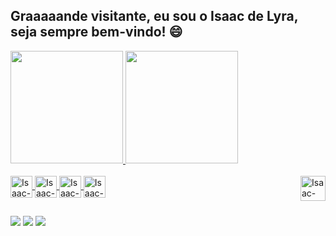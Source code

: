 ## Graaaaande visitante, eu sou o Isaac de Lyra, seja sempre bem-vindo! 😄 

<!--<img align="center" src="https://komarev.com/ghpvc/?username=isaaclyra132&color=green" alt="isaaclyra132" /> -->

<div>
  <a href="https://github.com/isaaclyra132">
  <img height="180em" src="https://github-readme-stats.vercel.app/api?username=isaaclyra132&show_icons=true&theme=tokyonight&include_all_commits=true&count_private=true"/>
  <img height="180em" src="https://github-readme-stats.vercel.app/api/top-langs/?username=isaaclyra132&layout=compact&langs_count=8&theme=tokyonight"/>
</div>

<div style="display: inline_block"><br>
  <img align="center" alt="Isaac-HTML" width="35" src="https://cdn.jsdelivr.net/gh/devicons/devicon/icons/html5/html5-original.svg" />
  <img align="center" alt="Isaac-CSS" width="35" src="https://cdn.jsdelivr.net/gh/devicons/devicon/icons/css3/css3-original.svg" />
  <img align="center" alt="Isaac-JS" width="35" src="https://cdn.jsdelivr.net/gh/devicons/devicon/icons/javascript/javascript-original.svg" />
  <!--img align="center" alt="Isaac-React" width="35" src="https://cdn.jsdelivr.net/gh/devicons/devicon/icons/react/react-original.svg" /-->
  <!--img align="center" alt="Isaac-NodeJS" width="35" src="https://cdn.jsdelivr.net/gh/devicons/devicon/icons/nodejs/nodejs-original.svg" /-->
  <img align="center" alt="Isaac-C" width="35" src="https://cdn.jsdelivr.net/gh/devicons/devicon/icons/c/c-original.svg" />
  <!--img align="center" alt="Isaac-Python" width="35" src="https://cdn.jsdelivr.net/gh/devicons/devicon/icons/python/python-original.svg" /-->
  <!--img align="center" alt="Isaac-PostgreSQL" width="35" src="https://cdn.jsdelivr.net/gh/devicons/devicon/icons/postgresql/postgresql-original.svg" /-->
  <!--img align="center" alt="Isaac-MongoDB" width="35" src="https://cdn.jsdelivr.net/gh/devicons/devicon/icons/mongodb/mongodb-original.svg" /-->
  
  <img align="right" width="40" alt="Isaac-yoda" src="https://rollingstone.uol.com.br/media/uploads/sideshow-collectibles-has-a-life-sized-baby-yoda.jpg"> 
</div>
  
##

<div>
  <a href="https://www.linkedin.com/in/isaac-de-lyra-00797a159" target="_blank"><img src="https://img.shields.io/badge/-LinkedIn-%230077B5?style=for-the-badge&logo=linkedin&logoColor=white" target="_blank"></a>
  <a href = "mailto:isaac.lyra.junior@gmail.com"><img src="https://img.shields.io/badge/-Gmail-%23333?style=for-the-badge&logo=gmail&logoColor=white" target="_blank"></a>
  <a href="https://www.instagram.com/isaacdelyra" target="_blank"><img src="https://img.shields.io/badge/-Instagram-%23E4405F?style=for-the-badge&logo=instagram&logoColor=white" target="_blank"></a>
 
<!-- ![Snake animation](https://github.com/isaaclyra132/isaaclyra132/blob/output/github-contribution-grid-snake.svg)-->
</div>
